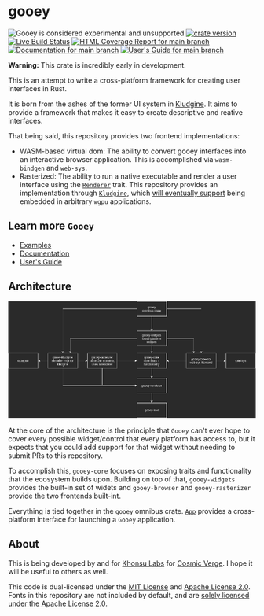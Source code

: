 # gooey

![Gooey is considered experimental and unsupported](https://img.shields.io/badge/status-experimental-blueviolet)
[![crate version](https://img.shields.io/crates/v/gooey.svg)](https://crates.io/crates/gooey)
[![Live Build Status](https://img.shields.io/github/workflow/status/khonsulabs/gooey/Tests/main)](https://github.com/khonsulabs/gooey/actions?query=workflow:Tests)
[![HTML Coverage Report for `main` branch](https://khonsulabs.github.io/gooey/coverage/badge.svg)](https://gooey.rs/coverage/)
[![Documentation for `main` branch](https://img.shields.io/badge/docs-main-informational)](https://gooey.rs/main/gooey/)
[![User's Guide for `main` branch](https://img.shields.io/badge/guide-mdbook-informational)](https://gooey.rs/guide/)

**Warning:** This crate is incredibly early in development.

This is an attempt to write a cross-platform framework for creating user interfaces in Rust.

It is born from the ashes of the former UI system in [Kludgine][kludgine]. It aims to provide a framework that makes it easy to create descriptive and reative interfaces.

That being said, this repository provides two frontend implementations:

* WASM-based virtual dom: The ability to convert gooey interfaces into an interactive browser application. This is accomplished via `wasm-bindgen` and `web-sys`.
* Rasterized: The ability to run a native executable and render a user interface using the [`Renderer`](https://gooey.rs/main/gooey/renderer/trait.Renderer.html) trait. This repository provides an implementation through [`Kludgine`][kludgine], which [will eventually support](https://github.com/khonsulabs/kludgine/issues/51) being embedded in arbitrary `wgpu` applications.

## Learn more `Gooey`

* [Examples](./gooey/examples)
* [Documentation](https://gooey.rs/main/gooey/)
* [User's Guide](https://gooey.rs/guide/)

## Architecture

![gooey architecture](./Gooey.png)

At the core of the architecture is the principle that `Gooey` can't ever hope to cover every possible widget/control that every platform has access to, but it expects that you could add support for that widget without needing to submit PRs to this repository.

To accomplish this, `gooey-core` focuses on exposing traits and functionality that the ecosystem builds upon. Building on top of that, `gooey-widgets` provides the built-in set of widets and `gooey-browser` and `gooey-rasterizer` provide the two frontends built-int.

Everything is tied together in the `gooey` omnibus crate. [`App`](https://gooey.rs/main/gooey/struct.App.html) provides a cross-platform interface for launching a `Gooey` application.

## About

This is being developed by and for [Khonsu Labs](https://khonsulabs.com/) for [Cosmic Verge](https://github.com/khonsulabs/cosmicverge). I hope it will be useful to others as well.

This code is dual-licensed under the [MIT License](./LICENSE-MIT) and [Apache License 2.0](./LICENSE-APACHE). Fonts in this repository are not included by default, and are [solely licensed under the Apache License 2.0](./fonts/README.md).

[Kludgine]: https://github.com/khonsulabs/kludgine